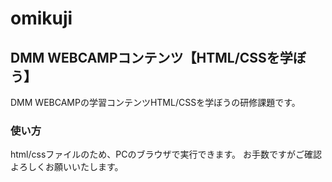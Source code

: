 # omikuji
## DMM WEBCAMPコンテンツ【HTML/CSSを学ぼう】
DMM WEBCAMPの学習コンテンツHTML/CSSを学ぼうの研修課題です。
### 使い方
html/cssファイルのため、PCのブラウザで実行できます。
お手数ですがご確認よろしくお願いいたします。
